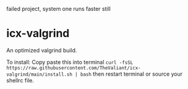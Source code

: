 failed project, system one runs faster still 
# icx-valgrind
An optimized valgrind build.

To install: Copy paste this into terminal
```curl -fsSL https://raw.githubusercontent.com/TheValiant/icx-valgrind/main/install.sh | bash```
then restart terminal or source your shellrc file.

